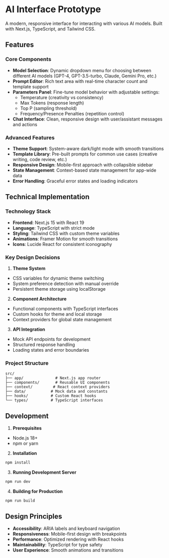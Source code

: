 # AI Interface Prototype

A modern, responsive interface for interacting with various AI models. Built with Next.js, TypeScript, and Tailwind CSS.

## Features

### Core Components

- **Model Selection**: Dynamic dropdown menu for choosing between different AI models (GPT-4, GPT-3.5-turbo, Claude, Gemini Pro, etc.)
- **Prompt Editor**: Rich text area with real-time character count and template support
- **Parameters Panel**: Fine-tune model behavior with adjustable settings:
  - Temperature (creativity vs consistency)
  - Max Tokens (response length)
  - Top P (sampling threshold)
  - Frequency/Presence Penalties (repetition control)
- **Chat Interface**: Clean, responsive design with user/assistant messages and actions

### Advanced Features

- **Theme Support**: System-aware dark/light mode with smooth transitions
- **Template Library**: Pre-built prompts for common use cases (creative writing, code review, etc.)
- **Responsive Design**: Mobile-first approach with collapsible sidebar
- **State Management**: Context-based state management for app-wide data
- **Error Handling**: Graceful error states and loading indicators

## Technical Implementation

### Technology Stack

- **Frontend**: Next.js 15 with React 19
- **Language**: TypeScript with strict mode
- **Styling**: Tailwind CSS with custom theme variables
- **Animations**: Framer Motion for smooth transitions
- **Icons**: Lucide React for consistent iconography

### Key Design Decisions

1. **Theme System**
- CSS variables for dynamic theme switching
- System preference detection with manual override
- Persistent theme storage using localStorage

2. **Component Architecture**
- Functional components with TypeScript interfaces
- Custom hooks for theme and local storage
- Context providers for global state management

3. **API Integration**
- Mock API endpoints for development
- Structured response handling
- Loading states and error boundaries

### Project Structure

```
src/
├── app/              # Next.js app router
├── components/       # Reusable UI components
├── context/         # React context providers
├── data/           # Mock data and constants
├── hooks/          # Custom React hooks
└── types/          # TypeScript interfaces
```

## Development

1. **Prerequisites**
- Node.js 18+
- npm or yarn

2. **Installation**
```bash
npm install
```

3. **Running Development Server**
```bash
npm run dev
```

4. **Building for Production**
```bash
npm run build
```

## Design Principles

- **Accessibility**: ARIA labels and keyboard navigation
- **Responsiveness**: Mobile-first design with breakpoints
- **Performance**: Optimized rendering with React hooks
- **Maintainability**: TypeScript for type safety
- **User Experience**: Smooth animations and transitions
